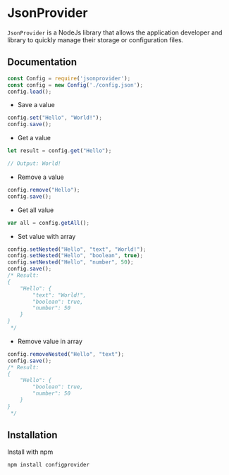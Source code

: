# JsonProvider

`JsonProvider` is a NodeJs library that allows the application developer and library to quickly manage their storage or configuration files.

## Documentation

```javascript
const Config = require('jsonprovider');
const config = new Config('./config.json');
config.load();
```

* Save a value
```javascript
config.set("Hello", "World!");
config.save();
```

* Get a value
```javascript
let result = config.get("Hello");

// Output: World!
```

* Remove a value
```javascript
config.remove("Hello");
config.save();
```

* Get all value
```javascript
var all = config.getAll();
```

* Set value with array
```javascript
config.setNested("Hello", "text", "World!");
config.setNested("Hello", "boolean", true);
config.setNested("Hello", "number", 50);
config.save();
/* Result:
{
    "Hello": {
        "text": "World!",
        "boolean": true,
        "number": 50
    }
}
 */
```

* Remove value in array
```javascript
config.removeNested("Hello", "text");
config.save();
/* Result:
{
    "Hello": {
        "boolean": true,
        "number": 50
    }
}
 */
```

## Installation

Install with npm
```text
npm install configprovider